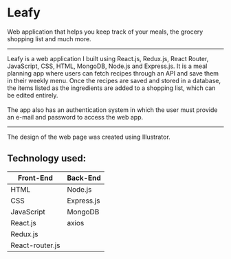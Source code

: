 # Leafy
Web application that helps you keep track of your meals, the grocery shopping list and much more.

<hr>
Leafy is a web application I built using React.js, Redux.js, React Router, JavaScript, CSS, HTML, MongoDB, Node.js and Express.js. It is a meal planning app where users can fetch recipes through an API and save them in their weekly menu. Once the recipes are saved and stored in a database, the items listed as the ingredients are added to a shopping list, which can be edited entirely. 
<br/>
<br/>
The app also has an authentication system in which the user must provide an e-mail and password to access the web app.
<hr>
The design of the web page was created using Illustrator. 

## Technology used: 
Front-End|Back-End
---------|--------
HTML | Node.js
CSS | Express.js
JavaScript |MongoDB
React.js |axios
Redux.js |
React-router.js |
